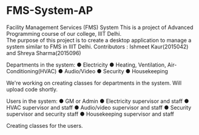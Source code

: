 # FMS-System-AP
Facility Management Services (FMS) System
This is a project of Advanced Programming course of our college, IIIT Delhi.  
The purpose of this project is to create a desktop application to manage a system similar to FMS in IIIT Delhi.
Contributors : Ishmeet Kaur(2015042) and Shreya Sharma(2015096)

Departments in the system:
● Electricity
● Heating, Ventilation, Air-Conditioning(HVAC)
● Audio/Video
● Security
● Housekeeping

We're working on creating classes for departments in the system. Will upload code shortly.

Users in the system:
● GM or Admin
● Electricity supervisor and staff
● HVAC supervisor and staff
● Audio/video supervisor and staff
● Security supervisor and security staff
● Housekeeping supervisor and staff

Creating classes for the users.
